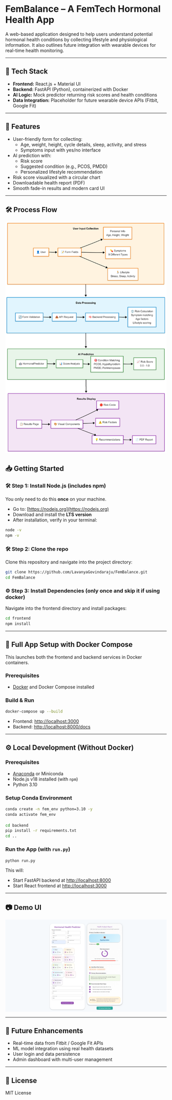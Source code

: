# FemBalance – A FemTech Hormonal Health App

A web-based application designed to help users understand potential hormonal health conditions by collecting lifestyle and physiological information. It also outlines future integration with wearable devices for real-time health monitoring.

---

## 🔧 Tech Stack

- **Frontend:** React.js + Material UI
- **Backend:** FastAPI (Python), containerized with Docker
- **AI Logic:** Mock predictor returning risk scores and health conditions
- **Data Integration:** Placeholder for future wearable device APIs (Fitbit, Google Fit)

---

## 🚀 Features

- User-friendly form for collecting:
  - Age, weight, height, cycle details, sleep, activity, and stress
  - Symptoms input with yes/no interface
- AI prediction with:
  - Risk score
  - Suggested condition (e.g., PCOS, PMDD)
  - Personalized lifestyle recommendation
- Risk score visualized with a circular chart
- Downloadable health report (PDF)
- Smooth fade-in results and modern card UI

---

## 🛠️ Process Flow

![](images/Data_flow.png)

## 📥 Getting Started

### 🛠️ Step 1: Install Node.js (includes npm)

You only need to do this **once** on your machine.

- Go to: [https://nodejs.org](https://nodejs.org)
- Download and install the **LTS version**
- After installation, verify in your terminal:

```bash
node -v
npm -v
```

### 🛠️ Step 2: Clone the repo

Clone this repository and navigate into the project directory:

```bash
git clone https://github.com/LavanyaGovindaraju/FemBalance.git
cd FemBalance
```
### ⚙️ Step 3: Install Dependencies (only once and skip it if using docker)
Navigate into the frontend directory and install packages:

```bash
cd frontend
npm install
```
---

## 🐳 Full App Setup with Docker Compose

This launches both the frontend and backend services in Docker containers.

### Prerequisites

- [Docker](https://www.docker.com/products/docker-desktop) and Docker Compose installed

### Build & Run

```bash
docker-compose up --build
````

* Frontend: [http://localhost:3000](http://localhost:3000)
* Backend: [http://localhost:8000/docs](http://localhost:8000/docs)

---

## ⚙️ Local Development (Without Docker)

### Prerequisites

* [Anaconda](https://www.anaconda.com/products/distribution) or Miniconda
* Node.js v18 installed (with `npm`)
* Python 3.10

### Setup Conda Environment

```bash
conda create -n fem_env python=3.10 -y
conda activate fem_env

cd backend
pip install -r requirements.txt
cd ..
```

### Run the App (with `run.py`)

```bash
python run.py
```

This will:

* Start FastAPI backend at [http://localhost:8000](http://localhost:8000)
* Start React frontend at [http://localhost:3000](http://localhost:3000)

---

## 📷 Demo UI

![](images/health_predictor.png)

---

## 📡 Future Enhancements

* Real-time data from Fitbit / Google Fit APIs
* ML model integration using real health datasets
* User login and data persistence
* Admin dashboard with multi-user management

---

## 📜 License

MIT License
